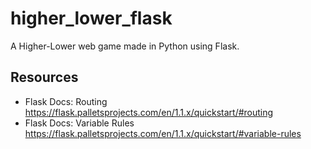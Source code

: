 # higher_lower_flask
 A Higher-Lower web game made in Python using Flask.


 ## Resources
 - Flask Docs: Routing
 https://flask.palletsprojects.com/en/1.1.x/quickstart/#routing
 - Flask Docs: Variable Rules
https://flask.palletsprojects.com/en/1.1.x/quickstart/#variable-rules